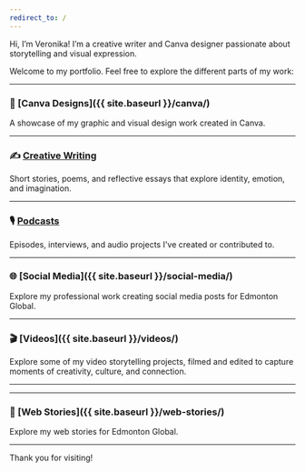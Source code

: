 ```yaml
---
redirect_to: /
---
```


Hi, I’m Veronika! I’m a creative writer and Canva designer passionate about storytelling and visual expression.

Welcome to my portfolio. Feel free to explore the different parts of my work:

---

### 🎨 [Canva Designs]({{ site.baseurl }}/canva/)
A showcase of my graphic and visual design work created in Canva.

---

### ✍️ [Creative Writing](/writing/)
Short stories, poems, and reflective essays that explore identity, emotion, and imagination.

---

### 🎙️ [Podcasts](https://drive.google.com/drive/folders/1kRI6zf_CFxAsZdzYxNTpqN-NcGP9FAla?usp=drive_link)
Episodes, interviews, and audio projects I've created or contributed to.

---
### 🌐 [Social Media]({{ site.baseurl }}/social-media/)
Explore my professional work creating social media posts for Edmonton Global.

---

### 🎬 [Videos]({{ site.baseurl }}/videos/)
Explore some of my video storytelling projects, filmed and edited to capture moments of creativity, culture, and connection.

---

---
### 🌟 [Web Stories]({{ site.baseurl }}/web-stories/)
Explore my web stories for Edmonton Global. 

---

Thank you for visiting!
